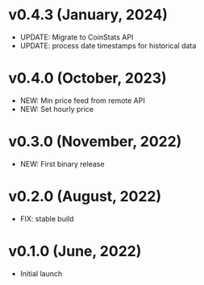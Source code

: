 
# v0.4.3 (January, 2024)
* UPDATE: Migrate to CoinStats API
* UPDATE: process date timestamps for historical data

# v0.4.0 (October, 2023)
* NEW: Min price feed from remote API
* NEW: Set hourly price

# v0.3.0 (November, 2022)
* NEW: First binary release

# v0.2.0 (August, 2022)
* FIX: stable build

# v0.1.0 (June, 2022)
* Initial launch
